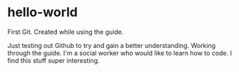 # hello-world
First Git. Created while using the guide.

Just testing out Github to try and gain a better understanding. Working through the guide. 
I'm a social worker who would like to learn how to code. I find this stuff super interesting. 
